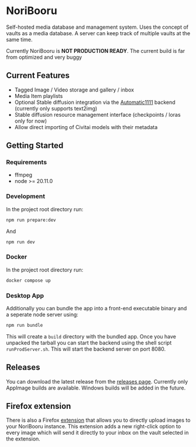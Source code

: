 # NoriBooru

Self-hosted media database and management system.
Uses the concept of vaults as a media database. A server can keep track of multiple vaults at the same time.

Currently NoriBooru is **NOT PRODUCTION READY**. The current build is far from optimized and very buggy
## Current Features

- Tagged Image / Video storage and gallery / inbox
- Media Item playlists
- Optional Stable diffusion integration via the [Automatic1111](https://github.com/AUTOMATIC1111/stable-diffusion-webui) backend (currently only supports text2img)
- Stable diffusion resource management interface (checkpoints / loras only for now)
- Allow direct importing of Civitai models with their metadata

## Getting Started

### Requirements

- ffmpeg
- node >= 20.11.0

### Development

In the project root directory run:

```sh
npm run prepare:dev
```

And

```sh
npm run dev
```

### Docker

In the project root directory run:

```sh
docker compose up
```

### Desktop App

Additionally you can bundle the app into a front-end executable binary and a seperate node server using:

```sh
npm run bundle
```

This will create a `build` directory with the bundled app.
Once you have unpacked the tarball you can start the backend using the shell script `runProdServer.sh`.
This will start the backend server on port 8080.

## Releases

You can download the latest release from the [releases page](https://github.com/Lendruk/NoriBooru/releases).
Currently only AppImage builds are available. Windows builds will be added in the future.

## Firefox extension

There is also a Firefox [extension](https://github.com/Lendruk/NoriBooru-media-uploader) that allows you to directly upload images to your NoriBooru instance.
This extension adds a new right-click option to every image which will send it directly to your inbox on the vault selected in the extension.
